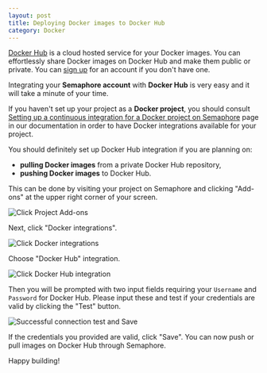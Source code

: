 ```yaml
---
layout: post
title: Deploying Docker images to Docker Hub
category: Docker
---
```


[Docker Hub](https://hub.docker.com/) is a cloud hosted service for your Docker
images. You can effortlessly share Docker images on Docker Hub and make them
public or private. You can [sign up](https://hub.docker.com/) for an account if
you don't have one.

Integrating your **Semaphore account** with **Docker Hub** is very easy and it
will take a minute of your time.

If you haven't set up your project as a **Docker project**, you should consult
[Setting up a continuous integration for a Docker project on Semaphore](/docs/docker/setting-up-continuous-integration-for-docker-project.html)
page in our documentation in order to have Docker integrations available for
your project.

You should definitely set up Docker Hub integration if you are planning on:

  - **pulling Docker images** from a private Docker Hub repository,
  - **pushing Docker images** to Docker Hub.

This can be done by visiting your project on Semaphore and clicking "Add-ons"
at the upper right corner of your screen.

<img src="" class="img-responsive img-bordered" alt="Click Project Add-ons">

Next, click "Docker integrations".

<img src="" class="img-responsive img-bordered" alt="Click Docker integrations">

Choose "Docker Hub" integration.

<img src="" class="img-responsive img-bordered" alt="Click Docker Hub integration">

Then you will be prompted with two input fields requiring your `Username` and
`Password` for Docker Hub. Please input these and test if your credentials are
valid by clicking the "Test" button.

<img src="" class="img-responsive img-bordered" alt="Successful connection test and Save">

If the credentials you provided are valid, click "Save". You can now push or
pull images on Docker Hub through Semaphore.

Happy building!
